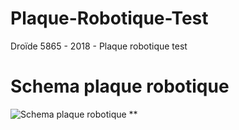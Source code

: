 # Plaque-Robotique-Test
Droïde 5865 - 2018 - Plaque robotique test


# Schema plaque robotique 
![Schema plaque robotique](https://i.imgur.com/xRqF7ti.png) **

